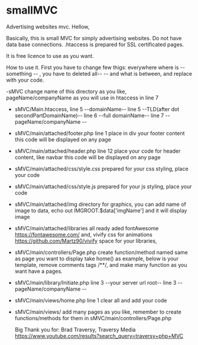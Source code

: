 # smallMVC
Advertising websites mvc.
	Hellow,


   Basically, this is small MVC for simply advertising websites.
 Do not have data base connections.
 .htaccess is prepared for SSL certificated pages.
 
   It is free licence to use as you want.

   How to use it.
First you have to change few thigs:
everywhere where is -- something -- , you have to deleted all-- -- and what is between, 
and replace with your code.

-sMVC
	change name of this directory as you like, pageName/companyName as you will use in htaccess in line 7

- sMVC/Main.htaccess, 
	line 5 --domainName--
	line 5 --TLD(after dot secondPartDomainName)--
	line 6 --full domainName--
	line 7 -- pageName/companyName --

- sMVC/main/attached/footer.php
 	line 1 place in div your footer content
	this code will be displayed on any page 

- sMVC/main/attached/header.php
	line 12 place your code for header content, like navbar
	this code will be displayed on any page 

- sMVC/main/attached/css/style.css
	prepared for your css styling, place your code

- sMVC/main/attached/css/style.js
	prepared for your js styling, place your code

- sMVC/main/attached/img
	directory for graphics, you can add name of image to data, 
	echo out IMGROOT.$data['imgName'] and it will display image 	

- sMVC/main/attached/libraries
	all ready aded fontAwesome https://fontawesome.com/ and, 
	vivify css for animations https://github.com/Martz90/vivify
	space for your libraries,

- sMVC/main/controllers/Page.php
	create function/method named same as page you want to display
	take home() as example, below is your template, remove comments tags /**/,
	and make many function as you want have a pages.

- sMVC/main/library/Initiate.php
	line 3 --your server url root--
	line 3 -- pageName/companyName --

- sMVC/main/views/home.php
	line 1 clear all and add your code

- sMVC/main/views/
	add many pages as you like, remember to create functions/methods for them
	in sMVC/main/controllers/Page.php
	
	Big Thank you for:
	Brad Traversy, Traversy Media<br>
        https://www.youtube.com/results?search_query=traversy+php+MVC
